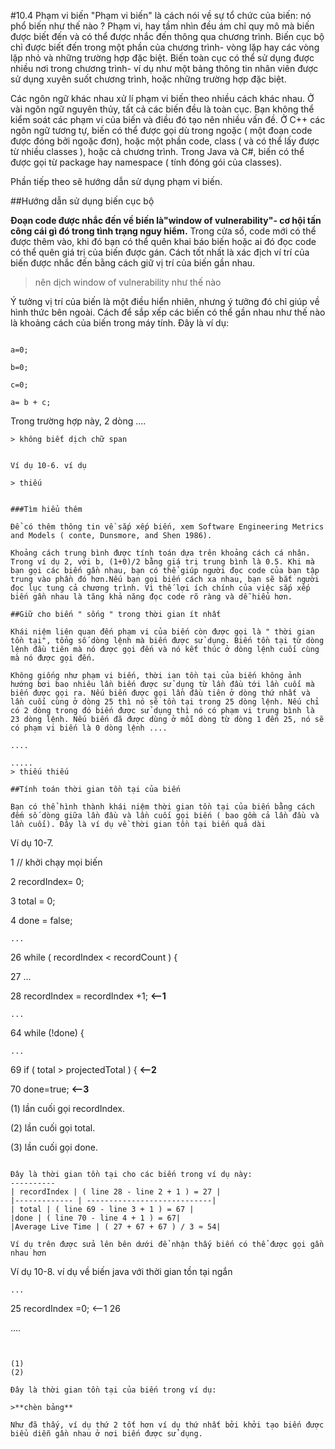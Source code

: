#10.4 Phạm vi biến
"Phạm vi biến" là cách nói về sự tổ chức của biến: nó phổ biến như thế nào ? Phạm vi, hay tầm nhìn đều ám chỉ quy mô mà biến được biết đến và có thể được nhắc đến thông qua chương trình. Biến cục bộ chỉ được biết đến trong một phần của chương trình- vòng lặp hay các vòng lặp nhỏ và những trường hợp đặc biệt. Biến toàn cục có thể sử dụng được nhiều nơi trong chương trình- ví dụ như một bảng thông tin nhân viên được sử dụng xuyên suốt chương trình, hoặc những trường hợp đặc biệt.

Các ngôn ngữ khác nhau xử lí phạm vi biến theo nhiều cách khác nhau. Ở vài ngôn ngữ nguyên thủy, tất cả các biến đều là toàn cục. Bạn không thể kiểm soát các phạm vi của biến và điều đó tạo nên nhiều vấn đề. Ở C++ các ngôn ngữ tương tự, biến có thể được gọi dù trong ngoặc ( một đoạn code được đóng bởi ngoặc đơn), hoặc một phần code, class ( và có thể lấy được từ nhiều classes ), hoặc cả chương trình. Trong Java và C#, biến có thể được gọi từ package hay namespace ( tính đóng gói của classes).

Phần tiếp theo sẽ hướng dẫn sử dụng phạm vi biến.

##Hướng dẫn sử dụng biến cục bộ

**Đoạn code được nhắc đến về biến là"window of vulnerability"- cơ hội tấn công cái gì đó trong tình trạng nguy hiểm.** Trong cửa sổ, code mới có thể được thêm vào, khi đó bạn có thể quên khai báo biến hoặc ai đó đọc code có thể quên giá trị của biến được gán. Cách tốt nhất là xác địch ví trí của biến được nhắc đến bằng cách giữ vị trí của biến gần nhau.
> nên dịch window of vulnerability như thế nào 


Ý tưởng vị trí của biến là một điều hiển nhiên, nhưng ý tưởng đó chỉ giúp về hình thức bên ngoài. Cách để sắp xếp các biến có thể gần nhau như thế nào là khoảng cách của biến trong máy tính. Đây là ví dụ:

``` Ví dụ 10-5. ví dụ về khoảng cách biến trong Java

a=0;

b=0;

c=0;

a= b + c;

```
Trong trường hợp này, 2 dòng ....

```
> không biết dịch chữ span


Ví dụ 10-6. ví dụ

> thiếu


###Tìm hiểu thêm

Để có thêm thông tin về sắp xếp biến, xem Software Engineering Metrics and Models ( conte, Dunsmore, and Shen 1986).

Khoảng cách trung bình được tính toán dựa trên khoảng cách cá nhân. Trong ví dụ 2, với b, (1+0)/2 bằng giá trị trung bình là 0.5. Khi mà bạn gọi các biến gần nhau, bạn có thể giúp người đọc code của bạn tập trung vào phần đó hơn.Nếu bạn gọi biến cách xa nhau, bạn sẽ bắt người đọc lục tung cả chương trình. Vì thế lợi ích chính của việc sắp xếp biến gần nhau là tăng khả năng đọc code rõ ràng và dễ hiểu hơn.

##Giữ cho biến " sống " trong thời gian ít nhất

Khái niệm liên quan đến phạm vi của biến còn được gọi là " thời gian tồn tại", tổng số dòng lệnh mà biến được sử dụng. Biến tồn tại từ dòng lệnh đầu tiên mà nó được gọi đến và nó kết thúc ở dòng lệnh cuối cùng mà nó được gọi đến.

Không giống như phạm vi biến, thời ian tồn tại của biến không ảnh hướng bơi bao nhiêu lần biến được sử dụng từ lần đầu tới lần cuối mà biến được gọi ra. Nếu biến được gọi lần đầu tiên ở dòng thứ nhất và lần cuối cùng ở dòng 25 thì nó sẽ tồn tại trong 25 dòng lệnh. Nếu chỉ có 2 dòng trong đó biến được sử dụng thì nó có phạm vi trung bình là 23 dòng lệnh. Nếu biến đã được dùng ở mỗi dòng từ dòng 1 đến 25, nó sẽ có phạm vi biến là 0 dòng lệnh ....

....

.....
> thiếu thiếu

##Tính toán thời gian tồn tại của biến

Bạn có thể hình thành khái niệm thời gian tồn tại của biến bằng cách đếm số dòng giữa lần đầu và lần cuối gọi biến ( bao gồm cả lần đầu và lần cuối). Đây là ví dụ về thời gian tồn tại biến quá dài

```
Ví dụ 10-7.

1 // khởi chạy mọi biến

2 recordIndex= 0;

3 total = 0;

4 done = false;

	...

26 while ( recordIndex < recordCount ) {

27 ...

28 recordIndex = recordIndex +1;    **<--1**

	...

64 while (!done) {

	...

69 if ( total > projectedTotal ) { 		**<--2**

70 	done=true;			**<--3**

(1) lần cuối gọi recordIndex.

(2) lần cuối gọi total.

(3) lần cuối gọi done.
```

Đây là thời gian tồn tại cho các biến trong ví dụ này:
----------
| recordIndex | ( line 28 - line 2 + 1 ) = 27 |
|------------- | ----------------------------|
| total | ( line 69 - line 3 + 1 ) = 67 |
|done | ( line 70 - line 4 + 1 ) = 67|
|Average Live Time | ( 27 + 67 + 67 ) / 3 ≈ 54|

Ví dụ trên được sửa lên bên dưới để nhận thấy biến có thể được gọi gần nhau hơn

```
Ví dụ 10-8. ví dụ về biến java với thời gian tồn tại ngắn

	...
25	recordIndex =0;		<--1
26



....

```


(1)
(2)

Đây là thời gian tồn tại của biến trong ví dụ:

>**chèn bảng**

Như đã thấy, ví dụ thứ 2 tốt hơn ví dụ thứ nhất bởi khởi tạo biến được biểu diễn gần nhau ở nơi biến được sử dụng. 

